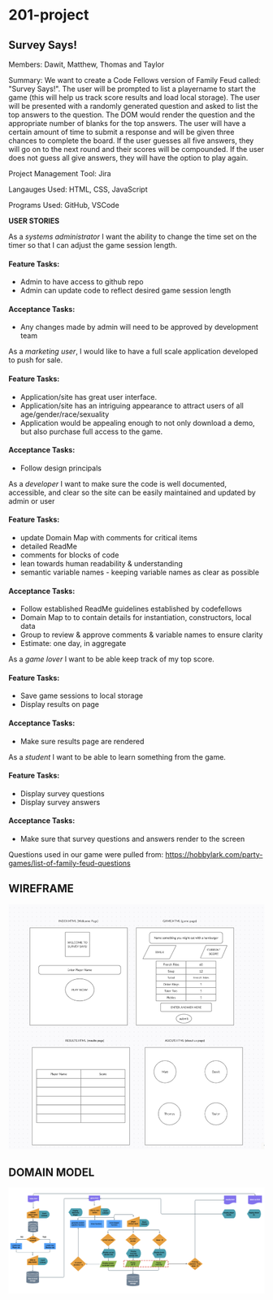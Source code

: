 # 201-project

## Survey Says!

Members: Dawit, Matthew, Thomas and Taylor

Summary: We want to create a Code Fellows version of Family Feud called: "Survey Says!". The user will be prompted to list a playername to start the game (this will help us track score results and load local storage).  The user will be presented with a randomly generated question and asked to list the top answers to the question.  The DOM would render the question and the appropriate number of blanks for the top answers. The user will have a certain amount of time to submit a response and will be given three chances to complete the board. If the user guesses all five answers, they will go on to the next round and their scores will be compounded. If the user does not guess all give answers, they will have the option to play again.

Project Management Tool: Jira

Langauges Used: HTML, CSS, JavaScript

Programs Used: GitHub, VSCode

**USER STORIES**

As a *systems administrator* I want the ability to change the time set on the timer so that I can adjust the game session length.
#### Feature Tasks:
- Admin to have access to github repo
- Admin can update code to reflect desired game session length

#### Acceptance Tasks: 
- Any changes made by admin will need to be approved by development team

As a *marketing user*, I would like to have a full scale application developed to push for sale.
#### Feature Tasks:
- Application/site has great user interface.
- Application/site has an intriguing appearance to attract users of all age/gender/race/sexuality
- Application would be appealing enough to not only download a demo, but also purchase full access to the game.

#### Acceptance Tasks: 
- Follow design principals

As a *developer* I want to make sure the code is well documented, accessible, and clear so the site can be easily maintained and updated by admin or user
#### Feature Tasks:
- update Domain Map with comments for critical items
- detailed ReadMe
- comments for blocks of code
- lean towards human readability & understanding
- semantic variable names - keeping variable names as clear as possible

#### Acceptance Tasks: 
- Follow established ReadMe guidelines established by codefellows
- Domain Map to to contain details for instantiation, constructors, local data
- Group to review & approve comments & variable names to ensure clarity
- Estimate: one day, in aggregate

As a *game lover* I want to be able keep track of my top score.
#### Feature Tasks:
- Save game sessions to local storage
- Display results on page

#### Acceptance Tasks: 
- Make sure results page are rendered

As a *student* I want to be able to learn something from the game.
#### Feature Tasks:
- Display survey questions
- Display survey answers

#### Acceptance Tasks: 
- Make sure that survey questions and answers render to the screen


Questions used in our game were pulled from: https://hobbylark.com/party-games/list-of-family-feud-questions

## WIREFRAME
![alt text](/images/201wireframe.png)

## DOMAIN MODEL
![alt text](/images/survey-says-domain-model-v1.png)
